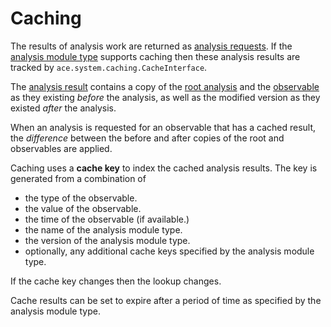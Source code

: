 # Caching

The results of analysis work are returned as [analysis requests](analysis_request_tracking). If the [analysis module type](analysis_module_type.md) supports caching then these analysis results are tracked by `ace.system.caching.CacheInterface`.

The [analysis result](analysis_requests.md) contains a copy of the [root analysis](../design/root_analysis.md) and the [observable](../design/observable.md) as they existing *before* the analysis, as well as the modified version as they existed *after* the analysis.

When an analysis is requested for an observable that has a cached result, the *difference* between the before and after copies of the root and observables are applied.

Caching uses a **cache key** to index the cached analysis results. The key is generated from a combination of 

- the type of the observable.
- the value of the observable.
- the time of the observable (if available.)
- the name of the analysis module type.
- the version of the analysis module type.
- optionally, any additional cache keys specified by the analysis module type.

If the cache key changes then the lookup changes.

Cache results can be set to expire after a period of time as specified by the analysis module type.